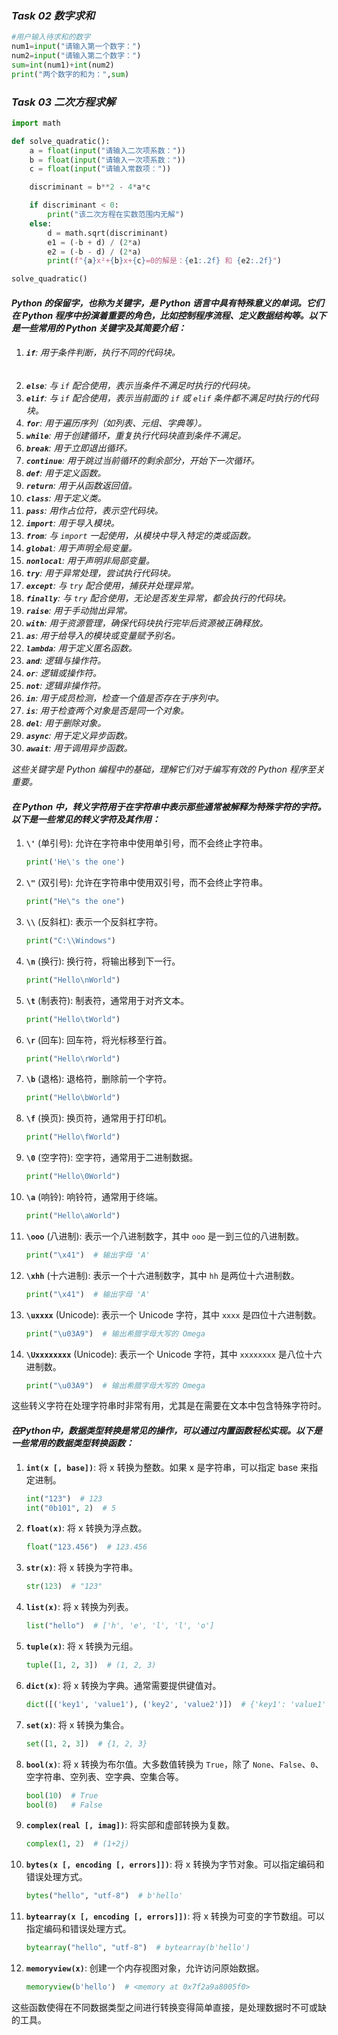 ### *Task 02  数字求和*

```python
#用户输入待求和的数字
num1=input("请输入第一个数字：")
num2=input("请输入第二个数字：")
sum=int(num1)+int(num2)
print("两个数字的和为：",sum)
```

### *Task 03 二次方程求解*

```python
import math

def solve_quadratic():
    a = float(input("请输入二次项系数："))
    b = float(input("请输入一次项系数："))
    c = float(input("请输入常数项："))

    discriminant = b**2 - 4*a*c

    if discriminant < 0:
        print("该二次方程在实数范围内无解")
    else:
        d = math.sqrt(discriminant)
        e1 = (-b + d) / (2*a)
        e2 = (-b - d) / (2*a)
        print(f"{a}x²+{b}x+{c}=0的解是：{e1:.2f} 和 {e2:.2f}")

solve_quadratic()
```

#### *Python 的保留字，也称为关键字，是 Python 语言中具有特殊意义的单词。它们在 Python 程序中扮演着重要的角色，比如控制程序流程、定义数据结构等。以下是一些常用的 Python 关键字及其简要介绍：*

1. ###### ***`if`**: 用于条件判断，执行不同的代码块。*
2. ***`else`**: 与 `if` 配合使用，表示当条件不满足时执行的代码块。*
3. ***`elif`**: 与 `if` 配合使用，表示当前面的 `if` 或 `elif` 条件都不满足时执行的代码块。*
4. ***`for`**: 用于遍历序列（如列表、元组、字典等）。*
5. ***`while`**: 用于创建循环，重复执行代码块直到条件不满足。*
6. ***`break`**: 用于立即退出循环。*
7. ***`continue`**: 用于跳过当前循环的剩余部分，开始下一次循环。*
8. ***`def`**: 用于定义函数。*
9. ***`return`**: 用于从函数返回值。*
10. ***`class`**: 用于定义类。*
11. ***`pass`**: 用作占位符，表示空代码块。*
12. ***`import`**: 用于导入模块。*
13. ***`from`**: 与 `import` 一起使用，从模块中导入特定的类或函数。*
14. ***`global`**: 用于声明全局变量。*
15. ***`nonlocal`**: 用于声明非局部变量。*
16. ***`try`**: 用于异常处理，尝试执行代码块。*
17. ***`except`**: 与 `try` 配合使用，捕获并处理异常。*
18. ***`finally`**: 与 `try` 配合使用，无论是否发生异常，都会执行的代码块。*
19. ***`raise`**: 用于手动抛出异常。*
20. ***`with`**: 用于资源管理，确保代码块执行完毕后资源被正确释放。*
21. ***`as`**: 用于给导入的模块或变量赋予别名。*
22. ***`lambda`**: 用于定义匿名函数。*
23. ***`and`**: 逻辑与操作符。*
24. ***`or`**: 逻辑或操作符。*
25. ***`not`**: 逻辑非操作符。*
26. ***`in`**: 用于成员检测，检查一个值是否存在于序列中。*
27. ***`is`**: 用于检查两个对象是否是同一个对象。*
28. ***`del`**: 用于删除对象。*
29. ***`async`**: 用于定义异步函数。*
30. ***`await`**: 用于调用异步函数。*

*这些关键字是 Python 编程中的基础，理解它们对于编写有效的 Python 程序至关重要。*



#### *在 Python 中，转义字符用于在字符串中表示那些通常被解释为特殊字符的字符。以下是一些常见的转义字符及其作用：*

1. **`\'`** (单引号): 允许在字符串中使用单引号，而不会终止字符串。
   
   ```python
   print('He\'s the one')
   ```
   
2. **`\"`** (双引号): 允许在字符串中使用双引号，而不会终止字符串。
   ```python
   print("He\"s the one")
   ```

3. **`\\`** (反斜杠): 表示一个反斜杠字符。
   ```python
   print("C:\\Windows")
   ```

4. **`\n`** (换行): 换行符，将输出移到下一行。
   ```python
   print("Hello\nWorld")
   ```

5. **`\t`** (制表符): 制表符，通常用于对齐文本。
   ```python
   print("Hello\tWorld")
   ```

6. **`\r`** (回车): 回车符，将光标移至行首。
   ```python
   print("Hello\rWorld")
   ```

7. **`\b`** (退格): 退格符，删除前一个字符。
   ```python
   print("Hello\bWorld")
   ```

8. **`\f`** (换页): 换页符，通常用于打印机。
   ```python
   print("Hello\fWorld")
   ```

9. **`\0`** (空字符): 空字符，通常用于二进制数据。
   ```python
   print("Hello\0World")
   ```

10. **`\a`** (响铃): 响铃符，通常用于终端。
    ```python
    print("Hello\aWorld")
    ```

11. **`\ooo`** (八进制): 表示一个八进制数字，其中 `ooo` 是一到三位的八进制数。
    ```python
    print("\x41")  # 输出字母 'A'
    ```

12. **`\xhh`** (十六进制): 表示一个十六进制数字，其中 `hh` 是两位十六进制数。
    ```python
    print("\x41")  # 输出字母 'A'
    ```

13. **`\uxxxx`** (Unicode): 表示一个 Unicode 字符，其中 `xxxx` 是四位十六进制数。
    ```python
    print("\u03A9")  # 输出希腊字母大写的 Omega
    ```

14. **`\Uxxxxxxxx`** (Unicode): 表示一个 Unicode 字符，其中 `xxxxxxxx` 是八位十六进制数。
    ```python
    print("\u03A9")  # 输出希腊字母大写的 Omega
    ```

这些转义字符在处理字符串时非常有用，尤其是在需要在文本中包含特殊字符时。



#### *在Python中，数据类型转换是常见的操作，可以通过内置函数轻松实现。以下是一些常用的数据类型转换函数：*

1. **`int(x [, base])`**: 将 x 转换为整数。如果 x 是字符串，可以指定 base 来指定进制。
   ```python
   int("123")  # 123
   int("0b101", 2)  # 5
   ```

2. **`float(x)`**: 将 x 转换为浮点数。
   ```python
   float("123.456")  # 123.456
   ```

3. **`str(x)`**: 将 x 转换为字符串。
   ```python
   str(123)  # "123"
   ```

4. **`list(x)`**: 将 x 转换为列表。
   ```python
   list("hello")  # ['h', 'e', 'l', 'l', 'o']
   ```

5. **`tuple(x)`**: 将 x 转换为元组。
   ```python
   tuple([1, 2, 3])  # (1, 2, 3)
   ```

6. **`dict(x)`**: 将 x 转换为字典。通常需要提供键值对。
   ```python
   dict([('key1', 'value1'), ('key2', 'value2')])  # {'key1': 'value1', 'key2': 'value2'}
   ```

7. **`set(x)`**: 将 x 转换为集合。
   ```python
   set([1, 2, 3])  # {1, 2, 3}
   ```

8. **`bool(x)`**: 将 x 转换为布尔值。大多数值转换为 `True`，除了 `None`、`False`、`0`、空字符串、空列表、空字典、空集合等。
   ```python
   bool(10)  # True
   bool(0)   # False
   ```

9. **`complex(real [, imag])`**: 将实部和虚部转换为复数。
   ```python
   complex(1, 2)  # (1+2j)
   ```

10. **`bytes(x [, encoding [, errors]])`**: 将 x 转换为字节对象。可以指定编码和错误处理方式。
    ```python
    bytes("hello", "utf-8")  # b'hello'
    ```

11. **`bytearray(x [, encoding [, errors]])`**: 将 x 转换为可变的字节数组。可以指定编码和错误处理方式。
    ```python
    bytearray("hello", "utf-8")  # bytearray(b'hello')
    ```

12. **`memoryview(x)`**: 创建一个内存视图对象，允许访问原始数据。
    ```python
    memoryview(b'hello')  # <memory at 0x7f2a9a8005f0>
    ```

这些函数使得在不同数据类型之间进行转换变得简单直接，是处理数据时不可或缺的工具。
